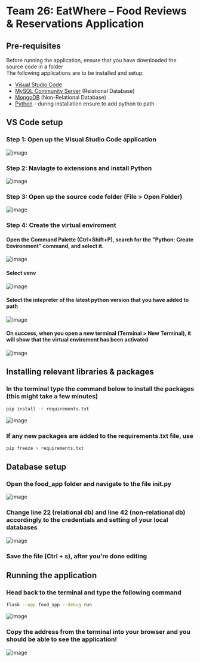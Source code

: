 # Team 26: EatWhere – Food Reviews & Reservations Application

## Pre-requisites
Before running the application, ensure that you have downloaded the source code in a folder <br>
The following applications are to be installed and setup:
<ul>
  <li><a href="https://code.visualstudio.com/download">Visual Studio Code</a></li>
  <li><a href="https://dev.mysql.com/downloads/mysql/">MySQL Community Server</a> (Relational Database) </li>
  <li><a href="https://www.mongodb.com/try/download/community">MongoDB</a> (Non-Relational Database) </li>
  <li><a href="https://www.python.org/downloads/">Python</a> - during installation ensure to add python to path </li>
</ul>

## VS Code setup

### Step 1: Open up the Visual Studio Code application
![image](https://github.com/amanda-chan/db_assignment/assets/60087811/c3670d84-cf71-497c-a374-dee4761fa619)

### Step 2: Naviagte to extensions and install Python
![image](https://github.com/amanda-chan/db_assignment/assets/60087811/f613609b-1507-4e64-a020-c478d14dcd95)

### Step 3: Open up the source code folder (File > Open Folder)
![image](https://github.com/amanda-chan/db_assignment/assets/60087811/b48e3385-fdb5-4d6f-a8b7-abbd56b07092)

### Step 4: Create the virtual enviroment 
#### Open the Command Palette (Ctrl+Shift+P), search for the "Python: Create Environment" command, and select it.
![image](https://github.com/amanda-chan/db_assignment/assets/60087811/2d8e30d6-2476-4ada-a563-44ce0ecc8315)
#### Select venv
![image](https://github.com/amanda-chan/db_assignment/assets/60087811/67e02a27-7d01-4467-a7b3-6e4792e944b6)
#### Select the intepreter of the latest python version that you have added to path
![image](https://github.com/amanda-chan/db_assignment/assets/60087811/1d6eb8a7-e55d-43bd-aa37-3971ce101a4e)
#### On success, when you open a new terminal (Terminal > New Terminal), it will show that the virtual enviroment has been activated
![image](https://github.com/amanda-chan/db_assignment/assets/60087811/819521eb-1161-42bd-9936-4176cb17ad85)

## Installing relevant libraries & packages

### In the terminal type the command below to install the packages (this might take a few minutes)
```bash
pip install -r requirements.txt
```
![image](https://github.com/amanda-chan/db_assignment/assets/60087811/82519dad-3d2e-485f-8d70-e85b04c45e63)

### If any new packages are added to the requirements.txt file, use
```bash
pip freeze > requirements.txt
```

## Database setup

### Open the food_app folder and navigate to the file __init__.py
![image](https://github.com/amanda-chan/db_assignment/assets/60087811/2e23972a-cd12-41f2-940f-236ba7d6c905)

### Change line 22 (relational db) and line 42 (non-relational db) accordingly to the credentials and setting of your local databases
![image](https://github.com/amanda-chan/db_assignment/assets/60087811/ceaedf04-e8cb-475c-98d9-e091f7053e35)

### Save the file (Ctrl + s), after you're done editing

## Running the application

### Head back to the terminal and type the following command
```bash
flask --app food_app --debug run
```
![image](https://github.com/amanda-chan/db_assignment/assets/60087811/82ef4361-1e1a-4c0c-8927-fae9b50ece7d)

### Copy the address from the terminal into your browser and you should be able to see the application!
![image](https://github.com/amanda-chan/db_assignment/assets/60087811/695d7a6b-8047-4d5e-b915-1fa1835ecee2)

